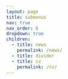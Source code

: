 ```yaml
---
layout: page
title: submenus
nav: true
nav_order: 8
dropdown: true
children:
  - title: news
    permalink: /news/
  - title: divider
  - title: cv
    permalink: /cv/
---
```

